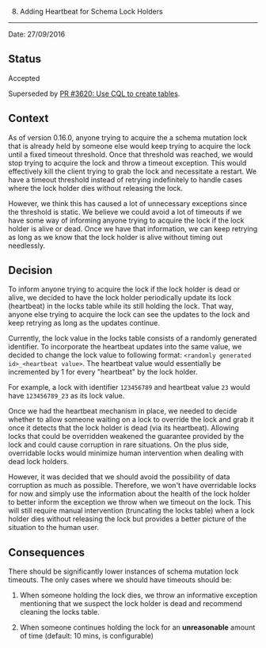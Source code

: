8. Adding Heartbeat for Schema Lock Holders
*******************************************

Date: 27/09/2016

## Status

Accepted

Superseded by [PR #3620: Use CQL to create tables](https://github.com/palantir/atlasdb/pull/3620).

## Context

As of version 0.16.0, anyone trying to acquire the a schema mutation lock that is already held by someone else
would keep trying to acquire the lock until a fixed timeout threshold. Once that threshold was reached, we would
stop trying to acquire the lock and throw a timeout exception. This would effectively kill the client trying to grab
the lock and necessitate a restart. We have a timeout threshold instead of retrying indefinitely to handle cases
where the lock holder dies without releasing the lock.

However, we think this has caused a lot of unnecessary exceptions since the threshold is static. We believe we could
avoid a lot of timeouts if we have some way of informing anyone trying to acquire the lock if the lock holder is alive
or dead. Once we have that information, we can keep retrying as long as we know that the lock holder is alive without
timing out needlessly. 

## Decision

To inform anyone trying to acquire the lock if the lock holder is dead or alive, we decided to have the lock holder 
periodically update its lock (heartbeat) in the locks table while its still holding the lock. That way, anyone else 
trying to acquire the lock can see the updates to the lock and keep retrying as long as the updates continue.

Currently, the lock value in the locks table consists of a randomly generated identifier. To incorporate the heartbeat 
updates into the same value, we decided to change the lock value to following format: 
`<randomly generated id>_<heartbeat value>`. The heartbeat value would essentially be incremented by 1 for every 
"heartbeat" by the lock holder.

For example, a lock with identifier `123456789` and heartbeat value `23` would have `123456789_23` as its lock value.

Once we had the heartbeat mechanism in place, we needed to decide whether to allow someone waiting on a lock
to override the lock and grab it once it detects that the lock holder is dead (via its heartbeat). Allowing locks
that could be overridden weakened the guarantee provided by the lock and could cause corruption in rare situations. 
On the plus side, overridable locks would minimize human intervention when dealing with dead lock holders.

However, it was decided that we should avoid the possibility of data corruption as much as possible. Therefore, we won't 
have overridable locks for now and simply use the information about the health of the lock holder to better inform
the exception we throw when we timeout on the lock. This will still require manual intervention (truncating the locks
table) when a lock holder dies without releasing the lock but provides a better picture of the situation
to the human user.

## Consequences

There should be significantly lower instances of schema mutation lock timeouts. The only cases where we should have 
timeouts should be:

1. When someone holding the lock dies, we throw an informative exception mentioning that we suspect the lock holder 
is dead and recommend cleaning the locks table.

2. When someone continues holding the lock for an **unreasonable** amount of time (default: 10 mins, is configurable)
